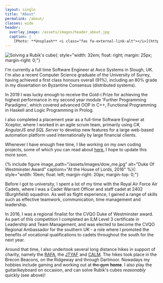 ```yaml
---
layout: single
title: "About"
permalink: /about/
classes: wide
header:
  overlay_image: /assets/images/header_about.jpg
  caption: |
    [Photo: **Unsplash** <i class="fas fa-external-link-alt"></i>](https://unsplash.com/photos/bUpwY7EdrlQ)
---
```


![Solving a Rubik's cube](/assets/images/cube.gif){: style="width: 32em; float: right; margin: 25px; margin-right: 0;"}

I'm currently a full time Software Engineer at Avco Systems in Slough, UK. I'm
also a recent Computer Science graduate of the University of Surrey, having
achieved a first class honours overall (91%), including an 80% grade in my
dissertation on Byzantine Consensus (distributed systems). 

In 2019 I was lucky enough to receive the Gold-i Prize for achieving the highest
performance in my second year module 'Further Programming Paradigms', which
covered advanced OOP in C++, Functional Programming in Haskell and Logic
Programming in Prolog.

I also completed a placement year as a full-time Software Engineer at Xceptor,
where I worked in an agile scrum team, primarily using _C#, AngularJS and SQL
Server_ to develop new features for a large web-based automation platform used
internationally by large financial clients.

Whenever I have enough free time, I like working on my own coding projects, some
of which you can read about [here.](/projects/) I hope to update this more soon.

{% include figure image_path="/assets/images/dow_me.jpg" alt="Duke Of
Westminster Award" captiorn="At the House of Lords, 2016" %}{:
style="width: 10em; float: left; margin-right: 20px; margin-top: 0;"}

Before I got to university, I spent a lot of my time with the Royal Air Force
Air Cadets, where I was a Cadet Warrant Officer and staff cadet at 2402 
(Burghfield) squadron. As well as flight experience, I gained a range of skills
such as effective teamwork, communication, time management and leadership.

In 2016, I was a regional finalist for the CVQO Duke of Westminster award. As
part of this competition I completed an ILM Level 3 certificate in Leadership
and Team Management, and was elected to become the CVQO Regional Ambassador for
the southern UK - a role where I promoted the benefits of vocational
qualifications to cadets throughout the south for the next year.

Around that time, I also undertook several long distance hikes in support of
charity, namely the [RAFA](https://www.rafa.org.uk/), the
[JTYAF](https://www.jtyaf.org/) and [CALM](https://www.thecalmzone.net/). The
hikes took place in the Brecon Beacons, on the Ridgeway and through Dartmoor.
Nowadays my hobbies include gaming and working out at ~~the gym~~ **home**. I
also play the guitar/keyboard on occasion, and can solve Rubik's cubes
_reasonably_ quickly (see above)!
